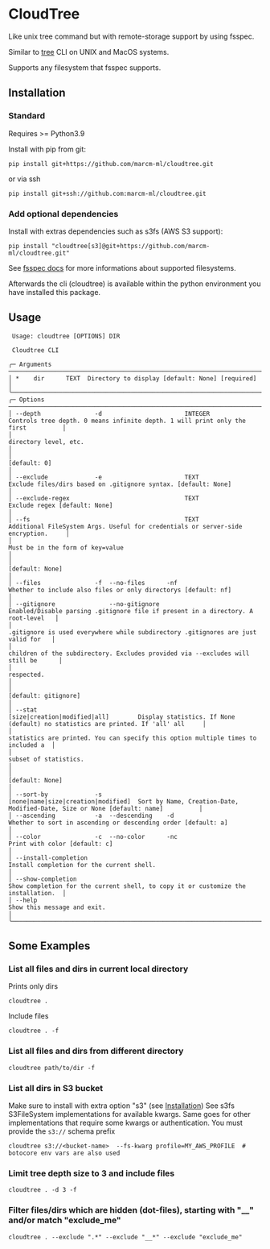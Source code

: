 # CloudTree

Like unix tree command but with remote-storage support by using fsspec.

Similar to [tree](https://wiki.ubuntuusers.de/tree/) CLI on UNIX and MacOS systems.

Supports any filesystem that fsspec supports.

## Installation

### Standard

Requires >= Python3.9

Install with pip from git:

```shell
pip install git+https://github.com/marcm-ml/cloudtree.git
```

or via ssh

```shell
pip install git+ssh://github.com:marcm-ml/cloudtree.git
```

### Add optional dependencies

Install with extras dependencies such as s3fs (AWS S3 support):

```shell
pip install "cloudtree[s3]@git+https://github.com/marcm-ml/cloudtree.git"
```

See [fsspec docs](https://filesystem-spec.readthedocs.io/en/latest/api.html#other-known-implementations) for more informations about supported filesystems.

Afterwards the cli (cloudtree) is available within the python environment you have installed this package.

## Usage

```shell
 Usage: cloudtree [OPTIONS] DIR

 Cloudtree CLI

╭─ Arguments ──────────────────────────────────────────────────────────────────────────────────────────────────────────────────────────────────────────────────────────╮
│ *    dir      TEXT  Directory to display [default: None] [required]                                                                                                  │
╰──────────────────────────────────────────────────────────────────────────────────────────────────────────────────────────────────────────────────────────────────────╯
╭─ Options ────────────────────────────────────────────────────────────────────────────────────────────────────────────────────────────────────────────────────────────╮
│ --depth               -d                       INTEGER                             Controls tree depth. 0 means infinite depth. 1 will print only the first          │
│                                                                                    directory level, etc.                                                             │
│                                                                                    [default: 0]                                                                      │
│ --exclude             -e                       TEXT                                Exclude files/dirs based on .gitignore syntax. [default: None]                    │
│ --exclude-regex                                TEXT                                Exclude regex [default: None]                                                     │
│ --fs                                           TEXT                                Additional FileSystem Args. Useful for credentials or server-side encryption.     │
│                                                                                    Must be in the form of key=value                                                  │
│                                                                                    [default: None]                                                                   │
│ --files               -f  --no-files      -nf                                      Whether to include also files or only directorys [default: nf]                    │
│ --gitignore               --no-gitignore                                           Enabled/Disable parsing .gitignore file if present in a directory. A root-level   │
│                                                                                    .gitignore is used everywhere while subdirectory .gitignores are just valid for   │
│                                                                                    children of the subdirectory. Excludes provided via --excludes will still be      │
│                                                                                    respected.                                                                        │
│                                                                                    [default: gitignore]                                                              │
│ --stat                                         [size|creation|modified|all]        Display statistics. If None (default) no statistics are printed. If 'all' all     │
│                                                                                    statistics are printed. You can specify this option multiple times to included a  │
│                                                                                    subset of statistics.                                                             │
│                                                                                    [default: None]                                                                   │
│ --sort-by             -s                       [none|name|size|creation|modified]  Sort by Name, Creation-Date, Modified-Date, Size or None [default: name]          │
│ --ascending           -a  --descending    -d                                       Whether to sort in ascending or descending order [default: a]                     │
│ --color               -c  --no-color      -nc                                      Print with color [default: c]                                                     │
│ --install-completion                                                               Install completion for the current shell.                                         │
│ --show-completion                                                                  Show completion for the current shell, to copy it or customize the installation.  │
│ --help                                                                             Show this message and exit.                                                       │
╰──────────────────────────────────────────────────────────────────────────────────────────────────────────────────────────────────────────────────────────────────────╯
```

## Some Examples

### List all files and dirs in current local directory

Prints only dirs

```shell
cloudtree .
```

Include files

```shell
cloudtree . -f
```

### List all files and dirs from different directory

```shell
cloudtree path/to/dir -f
```

### List all dirs in S3 bucket

Make sure to install with extra option "s3" (see [Installation](#installation))
See s3fs S3FileSystem implementations for available kwargs.
Same goes for other implementations that require some kwargs or authentication.
You must provide the `s3://` schema prefix

```shell
cloudtree s3://<bucket-name>  --fs-kwarg profile=MY_AWS_PROFILE  # botocore env vars are also used
```

### Limit tree depth size to 3 and include files

```shell
cloudtree . -d 3 -f
```

### Filter files/dirs which are hidden (dot-files), starting with "__" and/or match "exclude_me"

```shell
cloudtree . --exclude ".*" --exclude "__*" --exclude "exclude_me"
```

